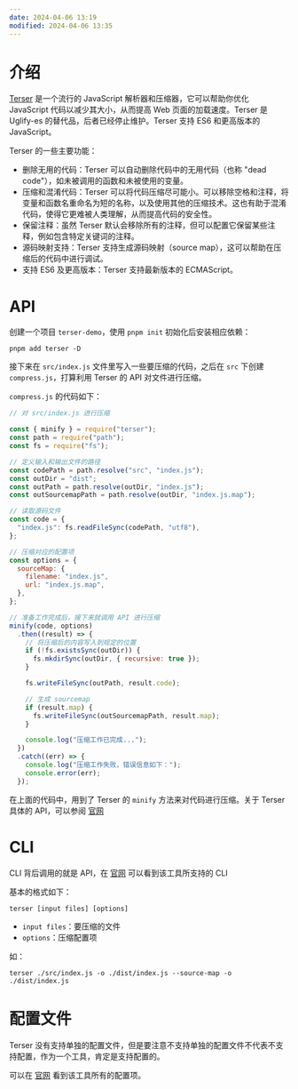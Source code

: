 ```yaml
---
date: 2024-04-06 13:19
modified: 2024-04-06 13:35
---
```


# 介绍

[Terser](https://terser.org/) 是一个流行的 JavaScript 解析器和压缩器，它可以帮助你优化 JavaScript 代码以减少其大小，从而提高 Web 页面的加载速度。Terser 是 Uglify-es 的替代品，后者已经停止维护。Terser 支持 ES6 和更高版本的 JavaScript。

Terser 的一些主要功能：

- 删除无用的代码：Terser 可以自动删除代码中的无用代码（也称 "dead code"），如未被调用的函数和未被使用的变量。
- 压缩和混淆代码：Terser 可以将代码压缩尽可能小。可以移除空格和注释，将变量和函数名重命名为短的名称，以及使用其他的压缩技术。这也有助于混淆代码，使得它更难被人类理解，从而提高代码的安全性。
- 保留注释：虽然 Terser 默认会移除所有的注释，但可以配置它保留某些注释，例如包含特定关键词的注释。
- 源码映射支持：Terser 支持生成源码映射（source map），这可以帮助在压缩后的代码中进行调试。
- 支持 ES6 及更高版本：Terser 支持最新版本的 ECMAScript。

# API

创建一个项目 `terser-demo`，使用 `pnpm init` 初始化后安装相应依赖：

```shell
pnpm add terser -D
```

接下来在 `src/index.js` 文件里写入一些要压缩的代码，之后在 `src` 下创建 `compress.js`，打算利用 Terser 的 API 对文件进行压缩。

`compress.js` 的代码如下：

```js
// 对 src/index.js 进行压缩

const { minify } = require("terser");
const path = require("path");
const fs = require("fs");

// 定义输入和输出文件的路径
const codePath = path.resolve("src", "index.js");
const outDir = "dist";
const outPath = path.resolve(outDir, "index.js");
const outSourcemapPath = path.resolve(outDir, "index.js.map");

// 读取源码文件
const code = {
  "index.js": fs.readFileSync(codePath, "utf8"),
};

// 压缩对应的配置项
const options = {
  sourceMap: {
    filename: "index.js",
    url: "index.js.map",
  },
};

// 准备工作完成后，接下来就调用 API 进行压缩
minify(code, options)
  .then((result) => {
    // 将压缩后的内容写入到规定的位置
    if (!fs.existsSync(outDir)) {
      fs.mkdirSync(outDir, { recursive: true });
    }

    fs.writeFileSync(outPath, result.code);

    // 生成 sourcemap
    if (result.map) {
      fs.writeFileSync(outSourcemapPath, result.map);
    }

    console.log("压缩工作已完成...");
  })
  .catch((err) => {
    console.log("压缩工作失败，错误信息如下：");
    console.error(err);
  });
```

在上面的代码中，用到了 Terser 的 `minify` 方法来对代码进行压缩。关于 Terser 具体的 API，可以参阅 [官网](https://terser.org/docs/api-reference/)

# CLI

CLI 背后调用的就是 API，在 [官网](https://terser.org/docs/cli-usage/) 可以看到该工具所支持的 CLI

基本的格式如下：

```text
terser [input files] [options]
```

- `input files`：要压缩的文件
- `options`：压缩配置项

如：

```shell
terser ./src/index.js -o ./dist/index.js --source-map -o ./dist/index.js
```

# 配置文件

Terser 没有支持单独的配置文件，但是要注意不支持单独的配置文件不代表不支持配置，作为一个工具，肯定是支持配置的。

可以在 [官网](https://terser.org/docs/options/) 看到该工具所有的配置项。
